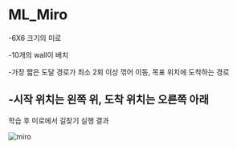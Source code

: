 # ML_Miro
-6X6 크기의 미로

-10개의 wall이 배치

-가장 짧은 도달 경로가 최소 2회 이상 꺾어 이동, 목표 위치에 도착하는 경로

-시작 위치는 왼쪽 위, 도착 위치는 오른쪽 아래
------
학습 후 미로에서 길찾기 실행 결과

![miro](https://user-images.githubusercontent.com/66946182/97826293-8b5af200-1d04-11eb-961a-35747457dc7e.PNG)

